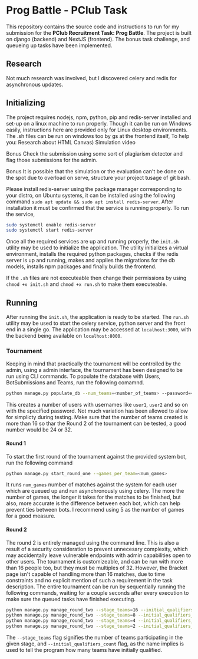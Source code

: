 # Prog Battle - PClub Task

This repository contains the source code and instructions to run for my submission for the **PClub Recruitment Task: Prog Battle**. The project is built on django (backend) and NextJS (frontend). The bonus task challenge, and queueing up tasks have been implemented.

## Research
Not much research was involved, but I discovered celery and redis for asynchronous updates. 

## Initializing
The project requires nodejs, npm, python, pip and redis-server installed and set-up on a linux machine to run properly. Though it can be run on Windows easily, instructions here are provided only for Linux desktop environments. The .sh files can be run on windows too by gs at the frontend itself, To help you: Research about HTML Canvas) Simulation video

Bonus Check the submission using some sort of plagiarism detector and flag those submissions for the admin.

Bonus It is possible that the simulation or the evaluation can't be done on the spot due to overload on serve, structure your project tusage of git bash.

Please install redis-server using the package manager corresponding to your distro, on Ubuntu systems, it can be installed using the following command `sudo apt update && sudo apt install redis-server`. After installation it must be confirmed that the service is running properly. To run the service, 
```sh
sudo systemctl enable redis-server
sudo systemctl start redis-server
```
Once all the required services are up and running properly, the `init.sh` utility may be used to initialize the application. The utility initializes a virtual environment, installs the required python packages, checks if the redis server is up and running, makes and applies the migrations for the db models, installs npm packages and finally builds the frontend.

If the `.sh` files are not executeable then change their permissions by using `chmod +x init.sh` and `chmod +x run.sh` to make them executeable. 
## Running 
After running the `init.sh`, the application is ready to be started. The `run.sh` utility may be used to start the celery service, python server and the front end in a single go. The application may be accessed at `localhost:3000`, with the backend being available on `localhost:8000`.

### Tournament
Keeping in mind that practically the tournament will be controlled by the admin, using a admin interface, the tournament has been designed to be run using CLI commands. To populate the database with Users, BotSubmissions and Teams, run the following comamnd.

```sh
python manage.py populate_db --num_teams=<number_of_teams> --password=<OPTIONAL: password_for_users>
```
This creates a number of users with usernames like `user1`, `user2` and so on with the specified password. Not much variation has been allowed to allow for simplicty during testing. Make sure that the number of teams created is more than 16 so thar the Round 2 of the tournament can be tested, a good number would be 24 or 32. 

#### Round 1
To start the first round of the tournament against the provided system bot, run the following command
```sh
python manage.py start_round_one --games_per_team=<num_games>
```
It runs `num_games` number of matches against the system for each user which are queued up and run asynchronously using celery. The more the number of games, the longer it takes for the matches to be finished, but also, more accurate is the difference between each bot, which can help prevent ties between bots. I recommend using 5 as the number of games for a good measure. 

#### Round 2 
The round 2 is entirely managed using the command line. This is also a result of a security consideration to prevent unnecesary complexity, which may accidentally leave vulnerable endpoints with admin capabilities open to other users. The tournament is customizeable, and can be run with more than 16 people too, but they must be multiples of 32. However, the Bracket page isn't capable of handling more than 16 matches, due to time constraints and no explicit mention of such a requirement in the task description. The entire tournament can be run by sequentially running the following commands, waiting for a couple seconds after every execution to make sure the queued tasks have finished executing.

```sh
python manage.py manage_round_two --stage_teams=16 --initial_qualifiers_count=16
python manage.py manage_round_two --stage_teams=8 --initial_qualifiers_count=16
python manage.py manage_round_two --stage_teams=4 --initial_qualifiers_count=16
python manage.py manage_round_two --stage_teams=2 --initial_qualifiers_count=16
```

The `--stage_teams` flag signifies the number of teams participating in the given stage, and `--initial_qualifiers_count` flag, as the name implies is used to tell the program how many teams have initially qualified. 
